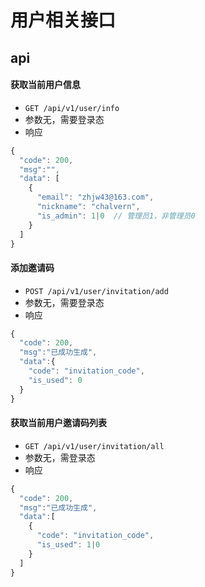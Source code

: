 # 用户相关接口

## api

#### 获取当前用户信息

* `GET /api/v1/user/info`
* 参数无，需要登录态
* 响应

```js
{
  "code": 200,
  "msg":"",
  "data": [
    {
      "email": "zhjw43@163.com",
      "nickname": "chalvern",
      "is_admin": 1|0  // 管理员1，非管理员0
    }
  ]
}
```
 
#### 添加邀请码

* `POST /api/v1/user/invitation/add`
* 参数无，需要登录态
* 响应

```js 
{
  "code": 200,
  "msg":"已成功生成",
  "data":{
    "code": "invitation_code",
    "is_used": 0
  }
}
```

#### 获取当前用户邀请码列表

* `GET /api/v1/user/invitation/all`
* 参数无，需登录态
* 响应

```js
{
  "code": 200,
  "msg":"已成功生成",
  "data":[
    {
      "code": "invitation_code",
      "is_used": 1|0
    }
  ]
}
```
 